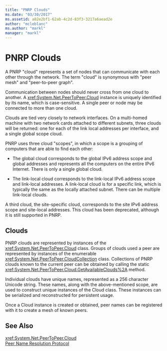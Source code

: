 ```yaml
---
title: "PNRP Clouds"
ms.date: "03/30/2017"
ms.assetid: a82e2bf1-62ab-4c2d-83f3-3217a6aead2e
author: "mcleblanc"
ms.author: "markl"
manager: "markl"
---
```

# PNRP Clouds
A PNRP "cloud" represents a set of nodes that can communicate with each other through the network. The term "cloud" is synonymous with "peer mesh" and "peer-to-peer graph".  
  
 Communication between nodes should never cross from one cloud to another. A <xref:System.Net.PeerToPeer.Cloud> instance is uniquely identified by its name, which is case-sensitive. A single peer or node may be connected to more than one cloud.  
  
 Clouds are tied very closely to network interfaces.  On a multi-homed machine with two network cards attached to different subnets, three clouds will be returned: one for each of the link local addresses per interface, and a single global scope cloud.  
  
 PNRP uses three cloud "scopes", in which a scope is a grouping of computers that are able to find each other:  
  
-   The global cloud corresponds to the global IPv6 address scope and global addresses and represents all the computers on the entire IPv6 Internet. There is only a single global cloud.  
  
-   The link-local cloud corresponds to the link-local IPv6 address scope and link-local addresses. A link-local cloud is for a specific link, which is typically the same as the locally attached subnet. There can be multiple link-local clouds.  
  
 A third cloud, the site-specific cloud, corresponds to the site IPv6 address scope and site-local addresses. This cloud has been deprecated, although it is still supported in PNRP.  
  
## Clouds  
 PNRP clouds are represented by instances of the <xref:System.Net.PeerToPeer.Cloud> class. Groups of clouds used a peer are represented by instances of the enumerable <xref:System.Net.PeerToPeer.CloudCollection> class. Collections of PNRP clouds known to the current peer can be obtained by calling the static <xref:System.Net.PeerToPeer.Cloud.GetAvailableClouds%2A> method.  
  
 Individual clouds have unique names, represented as a 256 character Unicode string. These names, along with the above-mentioned scope, are used to construct unique instances of the Cloud class. These instances can be serialized and reconstructed for persistent usage.  
  
 Once a Cloud instance is created or obtained, peer names can be registered with it to create a mesh of known peers.  
  
## See Also  
 <xref:System.Net.PeerToPeer.Cloud>  
 [Peer Name Resolution Protocol](../../../docs/framework/network-programming/peer-name-resolution-protocol.md)
